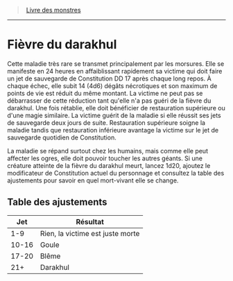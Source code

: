 ﻿> [Livre des monstres](tome_of_beasts.md)

---

# Fièvre du darakhul

Cette maladie très rare se transmet principalement par les morsures. Elle se manifeste en 24 heures en affaiblissant rapidement sa victime qui doit faire un jet de sauvegarde de Constitution DD 17 après chaque long repos. À chaque échec, elle subit 14 (4d6) dégâts nécrotiques et son maximum de points de vie est réduit du même montant. La victime ne peut pas se débarrasser de cette réduction tant qu'elle n'a pas guéri de la fièvre du darakhul. Une fois rétablie, elle doit bénéficier de restauration supérieure ou d'une magie similaire. La victime guérit de la maladie si elle réussit ses jets de sauvegarde deux jours de suite. Restauration supérieure soigne la maladie tandis que restauration inférieure avantage la victime sur le jet de sauvegarde quotidien de Constitution.

La maladie se répand surtout chez les humains, mais comme elle peut affecter les ogres, elle doit pouvoir toucher les autres géants. Si une créature atteinte de la fièvre du darakhul meurt, lancez 1d20, ajoutez le modificateur de Constitution actuel du personnage et consultez la table des ajustements pour savoir en quel mort-vivant elle se change.

## Table des ajustements

|Jet|Résultat|
|---|---|
|1-9|Rien, la victime est juste morte|
|10-16|Goule|
|17-20|Blême|
|21+|Darakhul|

